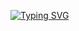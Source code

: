 <a href="https://git.io/typing-svg"><img src="https://readme-typing-svg.demolab.com?font=Fira+Code&pause=1000&color=13F720&center=true&vCenter=true&random=false&width=445&lines=Hello%2C+friend." alt="Typing SVG" /></a>
